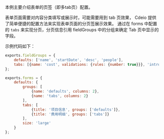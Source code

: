 本例主要介绍表单的页签（即多tab页）配置。

表单页面需要对内容分类填写或展示时，可能需要用到 tab 页效果， Cdeio 提供了简单便捷的配置方法来实现表单页面的分页签展示效果。
通过在 forms 中配置的 `tabs` 来实现分页，分页信息引用 fieldGroups 中的分组来确定 Tab 页中显示的字段。

示例代码如下：

```js
exports.fieldGroups = {
    defaults: ['name', 'startDate', 'desc', 'people'],
    tabs: [{name: 'cost', validations: {rules: {number: true}}}, 'intro']
};

exports.forms = {
    defaults: {
        groups: [
            {name: 'defaults', columns: 2},
            {name: 'tabs', columns: 2}
        ],
        tabs: [
            {title: '项目信息', groups: ['defaults']},
            {title: '费用明细', groups: ['tabs']}
        ],
        size: 'large'
    }
};
```




